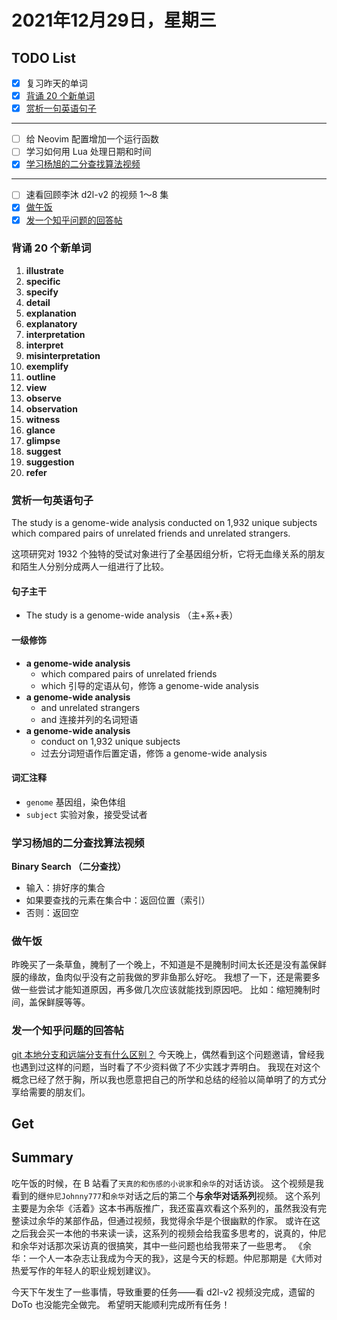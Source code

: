 # 2021年12月29日，星期三
## TODO List

- [x] 复习昨天的单词
- [x] [背诵 20 个新单词](#背诵-20-个新单词)
- [x] [赏析一句英语句子](#赏析一句英语句子)
--------
- [ ] 给 Neovim 配置增加一个运行函数
- [ ] 学习如何用 Lua 处理日期和时间
- [x] [学习杨旭的二分查找算法视频](#学习杨旭的二分查找算法视频)
--------
- [ ] 速看回顾李沐 d2l-v2 的视频 1～8 集
- [x] [做午饭](#做午饭)
- [x] [发一个知乎问题的回答帖](#发一个知乎问题的回答帖)

### 背诵 20 个新单词

1. **illustrate**
2. **specific**
3. **specify**
4. **detail**
5. **explanation**
6. **explanatory**
7. **interpretation**
8. **interpret**
9. **misinterpretation**
10. **exemplify**
11. **outline**
12. **view**
13. **observe**
14. **observation**
15. **witness**
16. **glance**
17. **glimpse**
18. **suggest**
19. **suggestion**
20. **refer**

### 赏析一句英语句子

The study is a genome-wide analysis conducted on 1,932 unique subjects which compared pairs of unrelated friends and unrelated strangers.

这项研究对 1932 个独特的受试对象进行了全基因组分析，它将无血缘关系的朋友和陌生人分别分成两人一组进行了比较。

#### 句子主干

- The study is a genome-wide analysis （主+系+表）

#### 一级修饰

- **a genome-wide analysis**
  - which compared pairs of unrelated friends
  - which 引导的定语从句，修饰 a genome-wide analysis
- **a genome-wide analysis**
  - and unrelated strangers
  - and 连接并列的名词短语
- **a genome-wide analysis**
  - conduct on 1,932 unique subjects
  - 过去分词短语作后置定语，修饰 a genome-wide analysis

#### 词汇注释

- `genome` 基因组，染色体组
- `subject` 实验对象，接受受试者

### 学习杨旭的二分查找算法视频

**Binary Search （二分查找）**

- 输入：排好序的集合
- 如果要查找的元素在集合中：返回位置（索引）
- 否则：返回空

### 做午饭

昨晚买了一条草鱼，腌制了一个晚上，不知道是不是腌制时间太长还是没有盖保鲜膜的缘故，鱼肉似乎没有之前我做的罗非鱼那么好吃。
我想了一下，还是需要多做一些尝试才能知道原因，再多做几次应该就能找到原因吧。
比如：缩短腌制时间，盖保鲜膜等等。

### 发一个知乎问题的回答帖

[git 本地分支和远端分支有什么区别？](https://www.zhihu.com/question/508971792/answer/2291142817) 
今天晚上，偶然看到这个问题邀请，曾经我也遇到过这样的问题，当时看了不少资料做了不少实践才弄明白。
我现在对这个概念已经了然于胸，所以我也愿意把自己的所学和总结的经验以简单明了的方式分享给需要的朋友们。

## Get

## Summary

吃午饭的时候，在 B 站看了`天真的和伤感的小说家`和`余华`的对话访谈。
这个视频是我看到的继`仲尼Johnny777`和`余华`对话之后的第二个**与余华对话系列**视频。
这个系列主要是为余华《活着》这本书再版推广，我还蛮喜欢看这个系列的，虽然我没有完整读过余华的某部作品，但通过视频，我觉得余华是个很幽默的作家。
或许在这之后我会买一本他的书来读一读，这系列的视频会给我蛮多思考的，说真的，仲尼和余华对话那次采访真的很搞笑，其中一些问题也给我带来了一些思考。
《余华：一个人一本杂志让我成为今天的我》，这是今天的标题。仲尼那期是《大师对热爱写作的年轻人的职业规划建议》。

今天下午发生了一些事情，导致重要的任务——看 d2l-v2 视频没完成，遗留的 DoTo 也没能完全做完。
希望明天能顺利完成所有任务！
